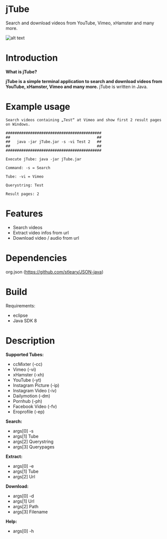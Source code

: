 # jTube

Search and download videos from YouTube, Vimeo, xHamster and many more.


![alt text](https://github.com/mrklintscher/jTube/blob/master/img/jTube_small.png)


# Introduction

**What is jTube?**

**jTube is a simple terminal application to search and download videos from YouTube, xHamster, Vimeo and many more.** jTube is written in Java.

# Example usage

```
Search videos containing „Test“ at Vimeo and show first 2 result pages on Windows.

###########################################
##                                       ##
##   java -jar jTube.jar -s -vi Test 2   ##
##                                       ##
###########################################

Execute jTube: java -jar jTube.jar

Command: -s = Search

Tube: -vi = Vimeo

Querystring: Test

Result pages: 2
```

# Features

* Search videos
* Extract video infos from url
* Download video / audio from url

# Dependencies

org.json (https://github.com/stleary/JSON-java)

# Build

Requirements:

* eclipse
* Java SDK 8

# Description

**Supported Tubes:**

* ccMixter (-cc)
* Vimeo (-vi)
* xHamster (-xh)
* YouTube (-yt)
* Instagram Picture (-ip)
* Instagram Video (-iv)
* Dailymotion (-dm)
* Pornhub (-ph)
* Facebook Video (-fv)
* Eroprofile (-ep)

**Search:**

* args[0] -s
* args[1] Tube
* args[2] Querystring
* args[3] Querypages

**Extract:**

* args[0] -e
* args[1] Tube
* args[2] Url

**Download:**

* args[0] -d
* args[1] Url
* args[2] Path
* args[3] Filename

**Help:**

* args[0] -h
